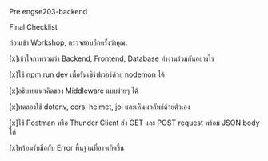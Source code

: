 Pre engse203-backend

Final Checklist

ก่อนเข้า Workshop, ตรวจสอบอีกครั้งว่าคุณ:

 [x]เข้าใจภาพรวมว่า Backend, Frontend, Database ทำงานร่วมกันอย่างไร
 
 [x]ใช้ npm run dev เพื่อรันเซิร์ฟเวอร์ด้วย nodemon ได้

 [x]อธิบายแนวคิดของ Middleware แบบง่ายๆ ได้
 
 [x]ทดลองใช้ dotenv, cors, helmet, joi และเห็นผลลัพธ์ด้วยตัวเอง
 
 [x]ใช้ Postman หรือ Thunder Client ส่ง GET และ POST request พร้อม JSON body ได้
 
 [x]พร้อมรับมือกับ Error พื้นฐานที่อาจเกิดขึ้น
 
